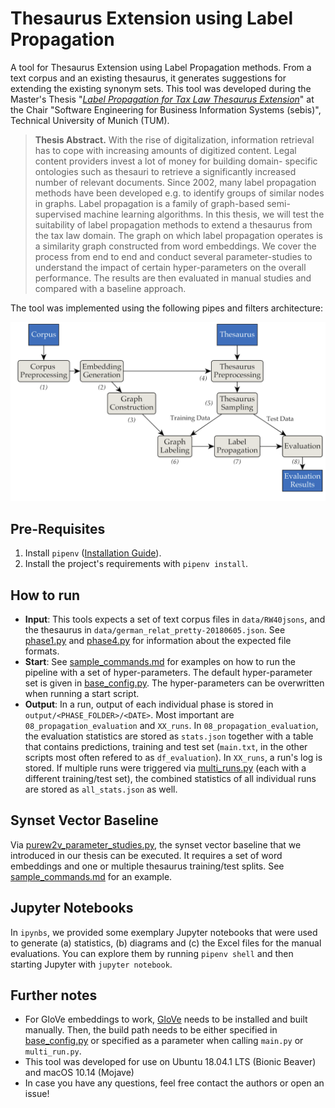 # Thesaurus Extension using Label Propagation
A tool for Thesaurus Extension using Label Propagation methods. From a text corpus and an existing thesaurus, it generates suggestions for extending the existing synonym sets.
This tool was developed during the Master's Thesis "[_Label Propagation for Tax Law Thesaurus Extension_](https://wwwmatthes.in.tum.de/pages/1k57iql63u5m5/Master-s-Thesis-von-Markus-Mueller)" at the Chair "Software Engineering for Business Information Systems (sebis)", Technical University of Munich (TUM).

> **Thesis Abstract.** With the rise of digitalization, information retrieval has to cope with increasing amounts of digitized content. Legal content providers invest a lot of money for building domain- specific ontologies such as thesauri to retrieve a significantly increased number of relevant documents. Since 2002, many label propagation methods have been developed e.g. to identify groups of similar nodes in graphs. Label propagation is a family of graph-based semi-supervised machine learning algorithms. In this thesis, we will test the suitability of label propagation methods to extend a thesaurus from the tax law domain. The graph on which label propagation operates is a similarity graph constructed from word embeddings. We cover the process from end to end and conduct several parameter-studies to understand the impact of certain hyper-parameters on the overall performance. The results are then evaluated in manual studies and compared with a baseline approach.

The tool was implemented using the following pipes and filters architecture:

![Tool Architecture](docs/architecture.png)

## Pre-Requisites
1. Install `pipenv` ([Installation Guide](https://pipenv.readthedocs.io/en/latest/install/#installing-pipenv)).
2. Install the project's requirements with `pipenv install`.

## How to run
- **Input**: This tools expects a set of text corpus files in `data/RW40jsons`, and the thesaurus in `data/german_relat_pretty-20180605.json`. See [phase1.py](src/lib/phase1.py) and [phase4.py](src/lib/phase4.py) for information about the expected file formats.
- **Start**: See [sample_commands.md](docs/sample_commands.md) for examples on how to run the pipeline with a set of hyper-parameters. The default hyper-parameter set is given in [base_config.py](base_config.py). The hyper-parameters can be overwritten when running a start script.
- **Output**: In a run, output of each individual phase is stored in `output/<PHASE_FOLDER>/<DATE>`. Most important are `08_propagation_evaluation` and `XX_runs`. In `08_propagation_evaluation`, the evaluation statistics are stored as `stats.json` together with a table that contains predictions, training and test set (`main.txt`, in the other scripts most often refered to as `df_evaluation`). In `XX_runs`, a run's log is stored. If multiple runs were triggered via [multi_runs.py](src/multi_runs.py) (each with a different training/test set), the combined statistics of all individual runs are stored as `all_stats.json` as well.

## Synset Vector Baseline
Via [purew2v_parameter_studies.py](src/baselines/purew2v_parameter_studies.py), the synset vector baseline that we introduced in our thesis can be executed. It requires a set of word embeddings and one or multiple thesaurus training/test splits. See [sample_commands.md](docs/sample_commands.md) for an example.

## Jupyter Notebooks
In `ipynbs`, we provided some exemplary Jupyter notebooks that were used to generate (a) statistics, (b) diagrams and (c) the Excel files for the manual evaluations. You can explore them by running `pipenv shell` and then starting Jupyter with `jupyter notebook`.

## Further notes
- For GloVe embeddings to work, [GloVe](https://github.com/stanfordnlp/GloVe) needs to be installed and built manually. Then, the build path needs to be either specified in [base_config.py](base_config.py) or specified as a parameter when calling `main.py` or `multi_run.py`.
- This tool was developed for use on Ubuntu 18.04.1 LTS (Bionic Beaver) and macOS 10.14 (Mojave)
- In case you have any questions, feel free contact the authors or open an issue!
